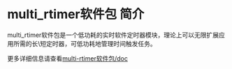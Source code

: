 
# multi_rtimer软件包 简介

multi_rtimer软件包是一个低功耗的实时软件定时器模块，理论上可以无限扩展应用所需的长\短定时器，可低功耗地管理时间触发任务。

更多详细信息请查看[multi-rtimer软件包/doc](https://github.com/Forest-Rain/multi-rtimer/tree/master/doc)
